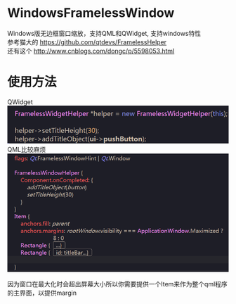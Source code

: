 # WindowsFramelessWindow
Windows版无边框窗口缩放，支持QML和QWidget, 支持windows特性 <br />
参考猫大的 https://github.com/qtdevs/FramelessHelper <br />
还有这个 http://www.cnblogs.com/dongc/p/5598053.html <br />

# 使用方法 #
QWidget <br />
![](https://github.com/lowbees/images/blob/master/FramelessWindowHelperWidget.png) <br />
QML比较麻烦 <br />
![](https://github.com/lowbees/images/blob/master/WindowsFramelessHelperQML.png)


因为窗口在最大化时会超出屏幕大小所以你需要提供一个Item来作为整个qml程序的主界面，以提供margin 
